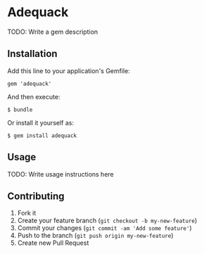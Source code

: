 # Adequack

TODO: Write a gem description

## Installation

Add this line to your application's Gemfile:

    gem 'adequack'

And then execute:

    $ bundle

Or install it yourself as:

    $ gem install adequack

## Usage

TODO: Write usage instructions here

## Contributing

1. Fork it
2. Create your feature branch (`git checkout -b my-new-feature`)
3. Commit your changes (`git commit -am 'Add some feature'`)
4. Push to the branch (`git push origin my-new-feature`)
5. Create new Pull Request
